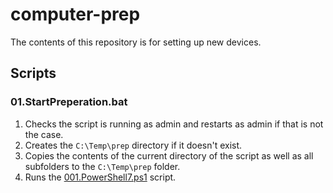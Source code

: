 # computer-prep

The contents of this repository is for setting up new devices.

## Scripts

### 01.StartPreperation.bat

1. Checks the script is running as admin and restarts as admin if that is not the case.
2. Creates the `C:\Temp\prep` directory if it doesn't exist.
3. Copies the contents of the current directory of the script as well as all subfolders to the `C:\Temp\prep` folder.
4. Runs the [001.PowerShell7.ps1](/scripts/001.PowerShell7.ps1) script.
